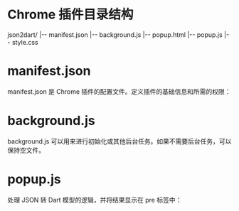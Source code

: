 # Chrome 插件目录结构
json2dart/
|-- manifest.json
|-- background.js
|-- popup.html
|-- popup.js
|-- style.css

# manifest.json
manifest.json 是 Chrome 插件的配置文件。定义插件的基础信息和所需的权限：

# background.js
background.js 可以用来进行初始化或其他后台任务。如果不需要后台任务，可以保持空文件。

# popup.js
处理 JSON 转 Dart 模型的逻辑，并将结果显示在 pre 标签中：


